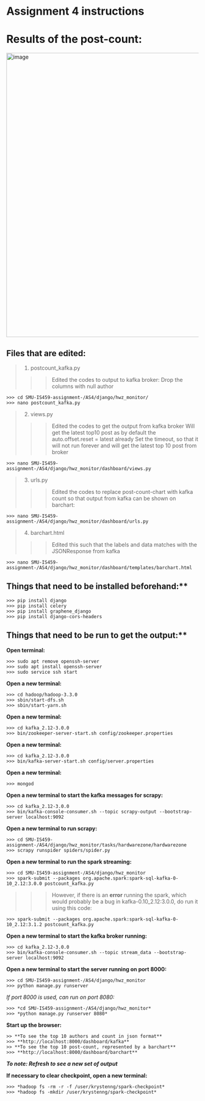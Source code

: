 # Assignment 4 instructions

# Results of the post-count:
<img width="743" alt="image" src="https://user-images.githubusercontent.com/79707828/142147090-ed41bdfb-2378-4c83-9a22-f7833f861bdd.png">


## Files that are edited:

> 1. postcount_kafka.py
> >> Edited the codes to output to kafka broker:
> >> Drop the columns with null author
```
>>> cd SMU-IS459-assignment-/AS4/django/hwz_monitor/
>>> nano postcount_kafka.py
```

> 2. views.py
> >> Edited the codes to get the output from kafka broker
> >> Will get the latest top10 post as by default the auto.offset.reset = latest already
> >> Set the timeout, so that it will not run forever and will get the latest top 10 post from broker
```
>>> nano SMU-IS459-assignment-/AS4/django/hwz_monitor/dashboard/views.py
```

> 3. urls.py
>  >> Edited the codes to replace post-count-chart with kafka count so that output from kafka can be shown on barchart:
```
>>> nano SMU-IS459-assignment-/AS4/django/hwz_monitor/dashboard/urls.py 
```

> 4. barchart.html
> >> Edited this such that the labels and data matches with the JSONResponse from kafka
```
>>> nano SMU-IS459-assignment-/AS4/django/hwz_monitor/dashboard/templates/barchart.html
```

## Things that need to be installed beforehand:**
```
>>> pip install django
>>> pip install celery
>>> pip install graphene_django
>>> pip install django-cors-headers
```

## Things that need to be run to get the output:**

**Open terminal:**
```
>>> sudo apt remove openssh-server
>>> sudo apt install openssh-server
>>> sudo service ssh start
```

**Open a new terminal:**
```
>>> cd hadoop/hadoop-3.3.0
>>> sbin/start-dfs.sh
>>> sbin/start-yarn.sh
```

**Open a new terminal:**
```
>>> cd kafka_2.12-3.0.0
>>> bin/zookeeper-server-start.sh config/zookeeper.properties
```

**Open a new terminal:**
```
>>> cd kafka_2.12-3.0.0
>>> bin/kafka-server-start.sh config/server.properties
```

**Open a new terminal:**
```
>>> mongod
```

**Open a new terminal to start the kafka messages for scrapy:**
```
>>> cd kafka_2.12-3.0.0
>>> bin/kafka-console-consumer.sh --topic scrapy-output --bootstrap-server localhost:9092
```

**Open a new terminal to run scrapy:**
```
>>> cd SMU-IS459-assignment-/AS4/django/hwz_monitor/tasks/hardwarezone/hardwarezone
>>> scrapy runspider spiders/spider.py
```

**Open a new terminal to run the spark streaming:**
```
>>> cd SMU-IS459-assignment-/AS4/django/hwz_monitor
>>> spark-submit --packages org.apache.spark:spark-sql-kafka-0-10_2.12:3.0.0 postcount_kafka.py
```
>>> However, if there is an **error** running the spark, which would probably be a bug in kafka-0.10_2.12:3.0.0, do run it using this code:
```
>>> spark-submit --packages org.apache.spark:spark-sql-kafka-0-10_2.12:3.1.2 postcount_kafka.py
```

**Open a new terminal to start the kafka broker running:**
```
>>> cd kafka_2.12-3.0.0
>>> bin/kafka-console-consumer.sh --topic stream_data --bootstrap-server localhost:9092
```

**Open a new terminal to start the server running on port 8000:**
```
>>> cd SMU-IS459-assignment-/AS4/django/hwz_monitor
>>> python manage.py runserver
```
*If port 8000 is used, can run on port 8080:*
```
>>> *cd SMU-IS459-assignment-/AS4/django/hwz_monitor*
>>> *python manage.py runserver 8080*
```

**Start up the browser:**
```
>> **To see the top 10 authors and count in json format**
>>> **http://localhost:8000/dashboard/kafka**
>> **To see the top 10 post-count, represented by a barchart**
>>> **http://localhost:8000/dashboard/barchart**
```
***To note: Refresh to see a new set of output***

**If necessary to clear checkpoint, open a new terminal:**
```
>>> *hadoop fs -rm -r -f /user/krystenng/spark-checkpoint*
>>> *hadoop fs -mkdir /user/krystenng/spark-checkpoint*
```







